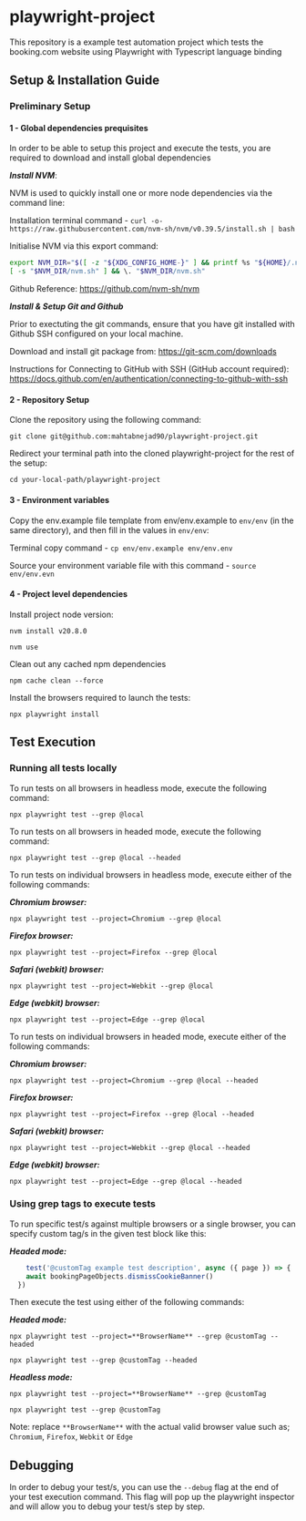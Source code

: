 # playwright-project

This repository is a example test automation project which tests the booking.com website using Playwright with Typescript language binding

## Setup & Installation Guide

### Preliminary Setup

#### 1 - Global dependencies prequisites

In order to be able to setup this project and execute the tests, you are required to download and install global dependencies

***Install NVM***:

NVM is used to quickly install one or more node dependencies via the command line:

Installation terminal command - `curl -o- https://raw.githubusercontent.com/nvm-sh/nvm/v0.39.5/install.sh | bash`

Initialise NVM via this export command: 

```bash
export NVM_DIR="$([ -z "${XDG_CONFIG_HOME-}" ] && printf %s "${HOME}/.nvm" || printf %s "${XDG_CONFIG_HOME}/nvm")"
[ -s "$NVM_DIR/nvm.sh" ] && \. "$NVM_DIR/nvm.sh"
```
Github Reference: https://github.com/nvm-sh/nvm

***Install & Setup Git and Github***

Prior to exectuting the git commands, ensure that you have git installed with Github SSH configured on your local machine.

Download and install git package from: https://git-scm.com/downloads

Instructions for Connecting to GitHub with SSH (GitHub account required): https://docs.github.com/en/authentication/connecting-to-github-with-ssh

#### 2 - Repository Setup

Clone the repository using the following command:

`git clone git@github.com:mahtabnejad90/playwright-project.git`

Redirect your terminal path into the cloned playwright-project for the rest of the setup:

`cd your-local-path/playwright-project`

#### 3 - Environment variables

Copy the env.example file template from env/env.example to `env/env` (in the same directory), and then fill in the values in `env/env`:

Terminal copy command - `cp env/env.example env/env.env`

Source your environment variable file with this command - `source env/env.evn`

#### 4 - Project level dependencies

Install project node version:

`nvm install v20.8.0`

`nvm use`

Clean out any cached npm dependencies

`npm cache clean --force`

Install the browsers required to launch the tests:

`npx playwright install`

## Test Execution

### Running all tests locally

To run tests on all browsers in headless mode, execute the following command:

`npx playwright test --grep @local`

To run tests on all browsers in headed mode, execute the following command:

`npx playwright test --grep @local --headed`

To run tests on individual browsers in headless mode, execute either of the following commands:

***Chromium browser:***

`npx playwright test --project=Chromium --grep @local`

***Firefox browser:***

`npx playwright test --project=Firefox --grep @local`

***Safari (webkit) browser:***

`npx playwright test --project=Webkit --grep @local`

***Edge (webkit) browser:***

`npx playwright test --project=Edge --grep @local`

To run tests on individual browsers in headed mode, execute either of the following commands:

***Chromium browser:***

`npx playwright test --project=Chromium --grep @local --headed`

***Firefox browser:***

`npx playwright test --project=Firefox --grep @local --headed`

***Safari (webkit) browser:***

`npx playwright test --project=Webkit --grep @local --headed`

***Edge (webkit) browser:***

`npx playwright test --project=Edge --grep @local --headed`

### Using grep tags to execute tests

To run specific test/s against multiple browsers or a single browser, you can specify custom tag/s in the given test block like this:

***Headed mode:***
```javascript  
    test('@customTag example test description', async ({ page }) => {
    await bookingPageObjects.dismissCookieBanner()
  })
```

Then execute the test using either of the following commands:

***Headed mode:***

`npx playwright test --project=**BrowserName** --grep @customTag --headed`

`npx playwright test --grep @customTag --headed`

***Headless mode:***

`npx playwright test --project=**BrowserName** --grep @customTag`

`npx playwright test --grep @customTag`

Note: replace `**BrowserName**` with the actual valid browser value such as; `Chromium`, `Firefox`, `Webkit` or `Edge`

## Debugging

In order to debug your test/s, you can use the `--debug` flag at the end of your test execution command. This flag will pop up the playwright inspector and will allow you to debug your test/s step by step.